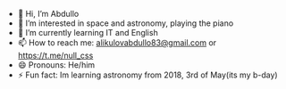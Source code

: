 - 👋 Hi, I’m Abdullo
- 👀 I’m interested in space and astronomy, playing the piano
- 🌱 I’m currently learning IT and English
- 📫 How to reach me: alikulovabdullo83@gmail.com or https://t.me/null_css
- 😄 Pronouns: He/him
- ⚡ Fun fact: Im learning astronomy from 2018, 3rd of May(its my b-day)

<!---
Abdullo83/Abdullo83 is a ✨ special ✨ repository because its `README.md` (this file) appears on your GitHub profile.
You can click the Preview link to take a look at your changes.
--->
